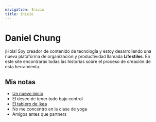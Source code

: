 ```yaml
---
navigation: Inicio
title: Inicio
---
```


# Daniel Chung

¡Hola! Soy creador de contenido de tecnología y estoy desarrollando una nueva plataforma de organización y productividad llamada **Lifestiles**. En este site encontrarás todas las historias sobre el proceso de creación de esta herramienta.

## Mis notas

- [Un nuevo inicio](/un-nuevo-inicio)
- El deseo de tener todo bajo control
- [El tablero de Ikea](/el-tablero-de-ikea)
- No me concentro en la clase de yoga
- Amigos antes que partners
